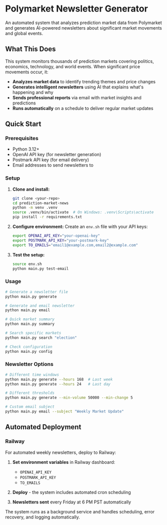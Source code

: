 # Polymarket Newsletter Generator

An automated system that analyzes prediction market data from Polymarket and generates AI-powered newsletters about significant market movements and global events.

## What This Does

This system monitors thousands of prediction markets covering politics, economics, technology, and world events. When significant price movements occur, it:

- **Analyzes market data** to identify trending themes and price changes
- **Generates intelligent newsletters** using AI that explains what's happening and why
- **Sends professional reports** via email with market insights and predictions
- **Runs automatically** on a schedule to deliver regular market updates

## Quick Start

### Prerequisites
- Python 3.12+
- OpenAI API key (for newsletter generation)
- Postmark API key (for email delivery)
- Email addresses to send newsletters to

### Setup

1. **Clone and install:**
   ```bash
   git clone <your-repo>
   cd prediction-market-news
   python -m venv .venv
   source .venv/bin/activate  # On Windows: .venv\Scripts\activate
   pip install -r requirements.txt
   ```

2. **Configure environment:**
   Create an `env.sh` file with your API keys:
   ```bash
   export OPENAI_API_KEY="your-openai-key"
   export POSTMARK_API_KEY="your-postmark-key"  
   export TO_EMAILS="email1@example.com,email2@example.com"
   ```

3. **Test the setup:**
   ```bash
   source env.sh
   python main.py test-email
   ```

### Usage

```bash
# Generate a newsletter file
python main.py generate

# Generate and email newsletter  
python main.py email

# Quick market summary
python main.py summary

# Search specific markets
python main.py search "election"

# Check configuration
python main.py config
```

### Newsletter Options

```bash
# Different time windows
python main.py generate --hours 168  # Last week
python main.py generate --hours 24   # Last day

# Different thresholds
python main.py generate --min-volume 50000 --min-change 5

# Custom email subject
python main.py email --subject "Weekly Market Update"
```

## Automated Deployment

### Railway

For automated weekly newsletters, deploy to Railway:

1. **Set environment variables** in Railway dashboard:
   - `OPENAI_API_KEY`
   - `POSTMARK_API_KEY` 
   - `TO_EMAILS`

2. **Deploy** - the system includes automated cron scheduling

3. **Newsletters sent** every Friday at 6 PM PST automatically

The system runs as a background service and handles scheduling, error recovery, and logging automatically.

